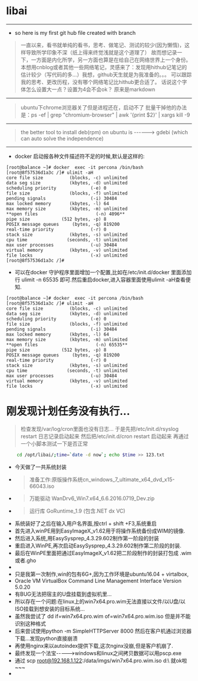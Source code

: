 # libai

***

* so here is my first git hub file created with branch

 > 一直以来，看书就单纯的看书，思考、做笔记、测试的较少(因为懒惰)，这样导致所学印象不深（纸上得来终觉浅就是这个道理了）
故而想记录一下，一方面是内化所学，另一方面也算是在给自己在网络世界上一个身份。
本想用cnblog或者其他一些网络笔记，灵感来了：发现用hithub记笔记的估计较少（写代码的多...）我想，github天生就是为我准备的。。。
可以跟踪我的思考、更改历程，没有哪个网络笔记比hithub更合适了。
话说这个字体怎么设置大一点？设置为4会不会ok？ 原来是markdown

***

> ubuntu下chrome浏览器关了但是进程还在，启动不了
批量干掉他的办法是：ps -ef | grep "chromium-browser" | awk '{print $2}' | xargs kill -9

***

> the better tool to install deb(rpm) on ubuntu is ------> gdebi (which can auto solve the independence)

***

* docker 启动报各种文件描述符不足的时候,默认是这样的: 

```
[root@balance ~]# docker  exec -it percona /bin/bash 
[root@8f57536d1a3c /]# ulimit -aH
core file size          (blocks, -c) unlimited
data seg size           (kbytes, -d) unlimited
scheduling priority             (-e) 0
file size               (blocks, -f) unlimited
pending signals                 (-i) 30484
max locked memory       (kbytes, -l) 64
max memory size         (kbytes, -m) unlimited
**open files                      (-n) 4096**
pipe size            (512 bytes, -p) 8
POSIX message queues     (bytes, -q) 819200
real-time priority              (-r) 0
stack size              (kbytes, -s) unlimited
cpu time               (seconds, -t) unlimited
max user processes              (-u) 30484
virtual memory          (kbytes, -v) unlimited
file locks                      (-x) unlimited
[root@8f57536d1a3c /]# 
```

* 可以在docker 守护程序里面增加一个配置,比如在/etc/init.d/docker 里面添加行 ulimit -n 65535  即可.然后重启docker,进入容器里面使用ulimit -aH查看便知.

```
[root@balance ~]# docker  exec -it percona /bin/bash
[root@8f57536d1a3c /]# ulimit -aH
core file size          (blocks, -c) unlimited
data seg size           (kbytes, -d) unlimited
scheduling priority             (-e) 0
file size               (blocks, -f) unlimited
pending signals                 (-i) 30484
max locked memory       (kbytes, -l) 64
max memory size         (kbytes, -m) unlimited
**open files                      (-n) 65535**
pipe size            (512 bytes, -p) 8
POSIX message queues     (bytes, -q) 819200
real-time priority              (-r) 0
stack size              (kbytes, -s) unlimited
cpu time               (seconds, -t) unlimited 
max user processes              (-u) 30484 
virtual memory          (kbytes, -v) unlimited 
file locks                      (-x) unlimited 
```

# 刚发现计划任务没有执行...
> 检查发现/var/log/cron里面也没有日志...
> 于是先把/etc/init.d/rsyslog restart  日志记录启动起来
> 然后把/etc/init.d/cron restart 启动起来
> 再通过一个小脚本测试一下是否正常 
``` bash
    cd /opt/libai/;time=`date -d now`; echo $time >> 123.txt
```

-  今天做了一共系统封装
-  > 准备工作:原版操作系统cn_windows_7_ultimate_x64_dvd_x15-66043.iso
-  > 万能驱动 WanDrv6_Win7.x64_6.6.2016.0719_Dev.zip
-  > 运行库 GoRuntime_1.9 (包含.NET dx VC)
-  系统装好了之后在输入用户名界面,按ctrl + shift +F3,系统重启
-  首先进入winPE用到EasyImageX_v1.62用于将操作系统备份成WIM的镜像.
-  然后进入系统,用EasySysprep_4.3.29.602制作第一阶段的封装
-  重启进入WinPE,再次启动EasySysprep_4.3.29.602制作第二阶段的封装.
-  最后在WinPE里面把通过EasyImageX_v1.62把二阶段制作的封装打包成 .wim 或者.gho
-  
-  只是我第一次制作,win的包有6G+,因为工作环境是ubuntu16.04 + virtalbox,
-  Oracle VM VirtualBox Command Line Management Interface Version 5.0.20
-  有BUG无法把宿主的U盘挂载到虚拟机里...
-  所以存在一个问题:在linux上的win7x64.pro.wim无法直接以文件/以U盘/以ISO挂载到想安装的目标系统...
-  虽然我尝试了 dd if=win7x64.pro.wim of=win7x64.pro.wim.iso 但是并不能识别这种格式
-  后来尝试使用python -m SimpleHTTPServer 8000  然后在客户机通过浏览器下载...发现python直接崩溃
-  再使用nginx来以autoindex提供下载,这次nginx没崩,但是客户机崩了.
-  最终发现一个法宝----->windows和linux之间拷贝数据可以用pscp.exe
-  通过 scp root@192.168.1.122:/data/imgs/win7x64.pro.wim.iso d:\   就ok啦~~~
-  




